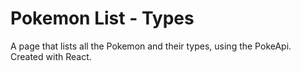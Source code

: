 # Pokemon List - Types
A page that lists all the Pokemon and their types, using the PokeApi.  Created with React.
